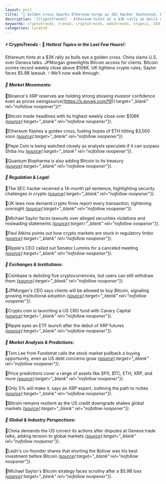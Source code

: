 ```yaml
---
layout: post
title: "🌅 Golden Cross Sparks Ethereum Surge as SEC Hacker Sentenced, Bitcoin Closes Week Strong"
description: "[CryptoTrendz] - Ethereum hints at a $3K rally as bulls eye a golden cross. China slams U.S. over Geneva talks. JPMorgan greenlights Bitcoin access for clients. Bitcoin scores record weekly close above $106K. UK tightens crypto rules; Saylor faces $5.9B lawsuit."
keywords: cryptotrendz, trendz, cryptotrends, web3trends, organic, CEO, Bitcoin, PEPE, XRP, UK, Market, Crypto, ETH, SEC
categories: curated
---
```


#### ⚡ CryptoTrendz - 📌 *Hottest Topics in the Last Few Hours!:*

Ethereum hints at a $3K rally as bulls eye a golden cross. China slams U.S. over Geneva talks. JPMorgan greenlights Bitcoin access for clients. Bitcoin scores record weekly close above $106K. UK tightens crypto rules; Saylor faces $5.9B lawsuit. ✨We’ll now walk through:


#### *🔖 Market Movements:*  

🔹Binance's XRP reserves are holding strong showing investor confidence even as prices swingsource](https://s.avyag.com/f9){:target="_blank" rel="nofollow noopener"})*.  

🔹Bitcoin made headlines with its highest weekly close over $106K *([source](https://s.avyag.com/fci0){:target="_blank" rel="nofollow noopener"})*.  

🔹Ethereum flashes a golden cross, fueling hopes of ETH hitting $3,000 soon *([source](https://s.avyag.com/my26){:target="_blank" rel="nofollow noopener"})*.  

🔹Pepe Coin is being watched closely as analysts speculate if it can surpass Shiba Inu *([source](https://s.avyag.com/wbhv){:target="_blank" rel="nofollow noopener"})*.  

🔹Quantum Biopharma is also adding Bitcoin to its treasury *([source](https://s.avyag.com/8ugy){:target="_blank" rel="nofollow noopener"})*.  

#### *🔖 Regulation & Legal:*  

🔹The SEC hacker received a 14-month jail sentence, highlighting security challenges in crypto *([source](https://s.avyag.com/2rio){:target="_blank" rel="nofollow noopener"})*.  

🔹UK laws now demand crypto firms report every transaction, tightening oversight *([source](https://s.avyag.com/t2ok){:target="_blank" rel="nofollow noopener"})*.  

🔹Michael Saylor faces lawsuits over alleged securities violations and misleading statements *([source](https://s.avyag.com/84bi){:target="_blank" rel="nofollow noopener"})*.  

🔹Paul Atkins points out how crypto markets are stuck in regulatory limbo *([source](https://s.avyag.com/usgp){:target="_blank" rel="nofollow noopener"})*.  

🔹Ripple's CEO called out Senator Lummis for a canceled meeting *([source](https://s.avyag.com/uft9){:target="_blank" rel="nofollow noopener"})*.  

#### *🔖 Exchanges & Institutions:*  

🔹Coinbase is delisting five cryptocurrencies, but users can still withdraw them *([source](https://s.avyag.com/ql2y){:target="_blank" rel="nofollow noopener"})*.  

🔹JPMorgan's CEO says clients will be allowed to buy Bitcoin, signaling growing institutional adoption *([source](https://s.avyag.com/0e4z){:target="_blank" rel="nofollow noopener"})*.  

🔹Crypto.com is launching a US CRO fund with Canary Capital *([source](https://s.avyag.com/o5xh){:target="_blank" rel="nofollow noopener"})*.  

🔹Ripple eyes an ETF launch after the debut of XRP futures *([source](https://s.avyag.com/d2z4){:target="_blank" rel="nofollow noopener"})*.  

#### *🔖 Market Analysis & Predictions:*  

🔹Tom Lee from Fundstrat calls the stock market pullback a buying opportunity, even as US debt concerns grow *([source](https://s.avyag.com/i3j5){:target="_blank" rel="nofollow noopener"})*.  

🔹Price predictions cover a range of assets like SPX, BTC, ETH, XRP, and more *([source](https://s.avyag.com/ul4c){:target="_blank" rel="nofollow noopener"})*.  

🔹Only 5% will make it, says an XRP expert, outlining the path to riches *([source](https://s.avyag.com/ced5){:target="_blank" rel="nofollow noopener"})*.  

🔹Bitcoin remains resilient as the US credit downgrade shakes global markets *([source](https://s.avyag.com/banc){:target="_blank" rel="nofollow noopener"})*.  

#### *🔖 Global & Industry Perspectives:*  

🔹China demands the US correct its actions after disputes at Geneva trade talks, adding tension to global markets *([source](https://s.avyag.com/d6hp){:target="_blank" rel="nofollow noopener"})*.  

🔹Ledn's co-founder shares that shorting the Bolivar was his best investment before Bitcoin *([source](https://s.avyag.com/zlkn){:target="_blank" rel="nofollow noopener"})*.  

🔹Michael Saylor's Bitcoin strategy faces scrutiny after a $5.9B loss *([source](https://s.avyag.com/l6ow){:target="_blank" rel="nofollow noopener"})*.